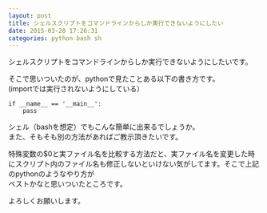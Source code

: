```yaml
---
layout: post
title: シェルスクリプトをコマンドラインからしか実行できないようにしたい
date: 2015-03-28 17:26:31
categories: python bash sh
---
```

<p>シェルスクリプトをコマンドラインからしか実行できないようにしたいです。</p>

<p>そこで思いついたのが、pythonで見たことある以下の書き方です。<br>
(importでは実行されないようにしている）</p>

```
if __name__ == '__main__':
    pass
```

<p>シェル（bashを想定）でもこんな簡単に出来るでしょうか。<br>
また、そもそも別の方法があればご教示頂きたいです。</p>

<p>特殊変数の$0と実ファイル名を比較する方法だと、実ファイル名を変更した時にスクリプト内のファイル名も修正しないといけない気がしてます。そこで上記のpythonのようなやり方が<br>
ベストかなと思いついたところです。</p>

<p>よろしくお願いします。</p>

